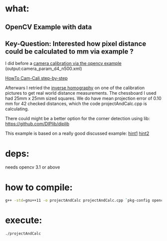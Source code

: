 # what: 

## OpenCV Example with data

## Key-Question: Interested how pixel distance could be calculated to mm via example ? 

I did before a [camera calibration 
via the opencv example](https://docs.opencv.org/2.4/_downloads/camera_calibration.cpp) (output:camera_param_d4_n500.xml) 

[HowTo Cam-Cali step-by-step](https://docs.opencv.org/2.4/doc/tutorials/calib3d/camera_calibration/camera_calibration.html?highlight=calibration7)

Afterwars I retried the [inverse homography](https://docs.opencv.org/master/d9/dab/tutorial_homography.html) on one of the calibration pictures to get real world distance measurements.
The chessboard I used had 25mm x 25mm sized squares. We do have mean 
projection error of 0.10 mm for 42 checked distances, which the code projectAndCalc.cpp is calculating.

There could might be a better option for the corner detection using lib: 
https://github.com/DIPlib/diplib

This example is based on a really good discussed example:
[hint1](https://stackoverflow.com/questions/44104633/transforming-2d-image-coordinates-to-3d-world-coordinates-with-z-0)
[hint2](https://github.com/rodolfoap/OpenCV-2Dto3D)

# deps: 
needs opencv 3.1 or above

# how to compile:
```bash
g++ -std=gnu++11 -o projectAndCalc projectAndCalc.cpp `pkg-config opencv --cflags --libs`
```
# execute: 
```bash
./projectAndCalc
```
